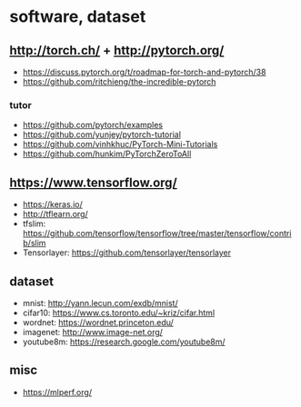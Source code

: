 # software, dataset
   
## http://torch.ch/ + http://pytorch.org/
* https://discuss.pytorch.org/t/roadmap-for-torch-and-pytorch/38
* https://github.com/ritchieng/the-incredible-pytorch
  
### tutor
* https://github.com/pytorch/examples
* https://github.com/yunjey/pytorch-tutorial
* https://github.com/vinhkhuc/PyTorch-Mini-Tutorials
* https://github.com/hunkim/PyTorchZeroToAll

## https://www.tensorflow.org/
* https://keras.io/
* http://tflearn.org/
* tfslim: https://github.com/tensorflow/tensorflow/tree/master/tensorflow/contrib/slim
* Tensorlayer: https://github.com/tensorlayer/tensorlayer

## dataset
* mnist: http://yann.lecun.com/exdb/mnist/
* cifar10: https://www.cs.toronto.edu/~kriz/cifar.html
* wordnet: https://wordnet.princeton.edu/
* imagenet: http://www.image-net.org/
* youtube8m: https://research.google.com/youtube8m/

## misc
* https://mlperf.org/
